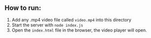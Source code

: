 ## How to run:

1. Add any .mp4 video file called `video.mp4` into this directory
2. Start the server with `node index.js`
3. Open the `index.html` file in the browser, the video player will open.